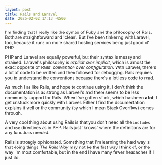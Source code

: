 ```yaml
---
layout: post
title: Rails and Laravel
date: 2025-02-02 17:13 -0500
---
```

I'm finding that I really like the syntax of Ruby and the philosophy of Rails. Both are straightforward and 'clean'. But I've been tinkering with Laravel, too, because it runs on more shared hosting services being just good ol' PHP.
<!--more-->
PHP and Laravel are equally powerful, but their syntax is messy and strained. Laravel's philosophy is *explicit over implicit*, which is almost the exact opposite of Rails' *convention over configuration*. With Laravel, there's a lot of code to be written and then followed for debugging. Rails requires you to understand the conventions because there's a lot less code to read.

As much I as like Rails, and hope to continue using it, I don't think the documentation is as strong as Laravel's and there seems to be less community support for Rails. When I've gotten stuck, which has been **a lot**, I get unstuck more quickly with Laravel. Either I find the documentation explains it well or the community (by which I mean Stack Overflow) comes through.

A very cool thing about using Rails is that you don't need all the `includes` and `use` directives as in PHP. Rails just 'knows' where the definitions are for any functions needed.

Rails is strongly opinionated. Something that I'm learning the hard way is that doing things *The Rails Way* may not be the first way I think of, or the way I'm most comfortable, but in the end I have many fewer headaches if I just do. 